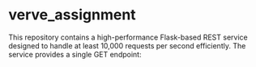 # verve_assignment
This repository contains a high-performance Flask-based REST service designed to handle at least 10,000 requests per second efficiently. The service provides a single GET endpoint:
